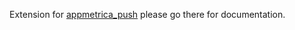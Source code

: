 Extension for [appmetrica_push][repo] please go there for documentation.

[repo]: https://github.com/MadBrains/AppMetrica-Push-Flutter